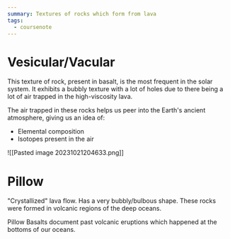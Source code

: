 ```yaml
---
summary: Textures of rocks which form from lava
tags:
  - coursenote
---
```

# Vesicular/Vacular
This texture of rock, present in basalt, is the most frequent in the solar system. It exhibits a bubbly texture with a lot of holes due to there being a lot of air trapped in the high-viscosity lava.

The air trapped in these rocks helps us peer into the Earth's ancient atmosphere, giving us an idea of:
- Elemental composition
- Isotopes present in the air

![[Pasted image 20231021204633.png]]

# Pillow
"Crystallized" lava flow. Has a very bubbly/bulbous shape. These rocks were formed in volcanic regions of the deep oceans.

Pillow Basalts document past volcanic eruptions which happened at the bottoms of our oceans.